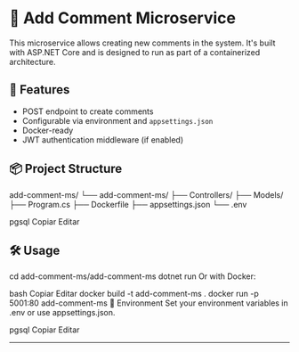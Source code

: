 # 📝 Add Comment Microservice

This microservice allows creating new comments in the system. It's built with ASP.NET Core and is designed to run as part of a containerized architecture.

## 🚀 Features

- POST endpoint to create comments
- Configurable via environment and `appsettings.json`
- Docker-ready
- JWT authentication middleware (if enabled)

## 📦 Project Structure

add-comment-ms/
└── add-comment-ms/
├── Controllers/
├── Models/
├── Program.cs
├── Dockerfile
├── appsettings.json
└── .env

pgsql
Copiar
Editar

## 🛠️ Usage


cd add-comment-ms/add-comment-ms
dotnet run
Or with Docker:

bash
Copiar
Editar
docker build -t add-comment-ms .
docker run -p 5001:80 add-comment-ms
🔐 Environment
Set your environment variables in .env or use appsettings.json.

pgsql
Copiar
Editar

---